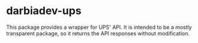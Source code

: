 # darbiadev-ups

This package provides a wrapper for UPS' API.
It is intended to be a mostly transparent package, so it returns the API responses without modification.
